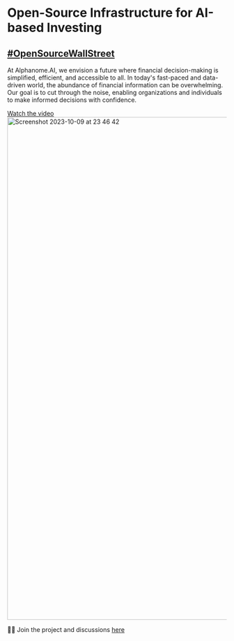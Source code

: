 # Open-Source Infrastructure for AI-based Investing
## [#OpenSourceWallStreet](https://twitter.com/search?q=%23opensourcewallstreet&src=typed_query)

At Alphanome.AI, we envision a future where financial decision-making is simplified, efficient, and accessible to all. In today's fast-paced and data-driven world, the abundance of financial information can be overwhelming. Our goal is to cut through the noise, enabling organizations and individuals to make informed decisions with confidence.

[Watch the video](https://www.youtube.com/watch?v=bLLw5nR2UOU&t=3s) <img width="1152" alt="Screenshot 2023-10-09 at 23 46 42" src="https://github.com/alphanome-ai/.github/assets/127743728/f40aca07-0cdf-4bf7-afbe-e1b4e22cd41f">

👩‍💻 Join the project and discussions [here](https://github.com/alphanome-ai/sec-ai/discussions)
